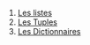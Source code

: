
<!-- # T2 : Représentation des données  -->

1. [Les listes](../../T2_Representation_des_donnees/Chapitre_1:_Listes/cours/)
2. [Les Tuples](../../T2_Representation_des_donnees/Chapitre_2:_Tuples/cours/)
3. [Les Dictionnaires](../../T2_Representation_des_donnees/Chapitre_3:_Dictionnaire/cours/)
<!--
4. [Bases](../2.4_Bases/cours/)
5. [Booléens](../2.5_Booleens/cours/)
6. [Codage des caractères](../2.6_Codage_caracteres/cours/)
7. [Codage des entiers](../2.7_Codage_entiers/cours/)
8. [Codage des non-entiers](../2.8_Codage_non-entiers/cours/)
9. [Chaînes de caractères](../2.9_Chaines_caracteres/cours/)
-->
